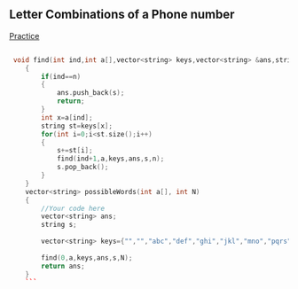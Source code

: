 <h2>Letter Combinations of a Phone number</h2><a href="https://practice.geeksforgeeks.org/problems/possible-words-from-phone-digits-1587115620/1">Practice</a>

```cpp

 void find(int ind,int a[],vector<string> keys,vector<string> &ans,string s,int n)
    {
        if(ind==n)
        {
            ans.push_back(s);
            return;
        }
        int x=a[ind];
        string st=keys[x];
        for(int i=0;i<st.size();i++)
        {
            s+=st[i];
            find(ind+1,a,keys,ans,s,n);
            s.pop_back();
        }
    }
    vector<string> possibleWords(int a[], int N)
    {
        //Your code here
        vector<string> ans;
        string s;
        
        vector<string> keys={"","","abc","def","ghi","jkl","mno","pqrs","tuv","wxyz","",""};
        
        find(0,a,keys,ans,s,N);
        return ans;
    }
    ```
